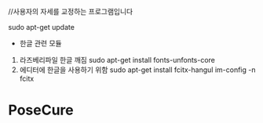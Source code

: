 //사용자의 자세를 교정하는 프로그램입니다


sudo apt-get update

- 한글 관련 모듈

1. 라즈베리파일 한글 깨짐 
sudo apt-get install fonts-unfonts-core
2. 에디터에 한글을 사용하기 위함
sudo apt-get install fcitx-hangul
im-config -n fcitx


# PoseCure
